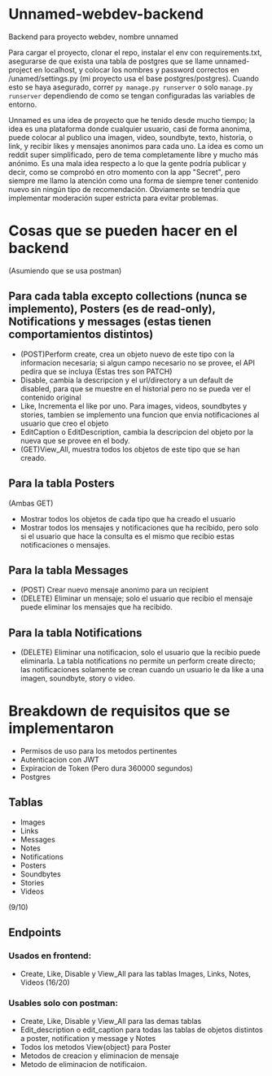 # Unnamed-webdev-backend
Backend para proyecto webdev, nombre unnamed

Para cargar el proyecto, clonar el repo, instalar el env con requirements.txt, asegurarse de que exista una tabla de postgres que se llame unnamed-project en localhost, y colocar los nombres y password correctos en /unamed/settings.py (mi proyecto usa el base postgres/postgres). Cuando esto se haya asegurado, correr `py manage.py runserver` o solo `manage.py runserver` dependiendo de como se tengan configuradas las variables de entorno.

Unnamed es una idea de proyecto que he tenido desde mucho tiempo; la idea es una plataforma donde cualquier usuario, casi de forma anonima, puede colocar al publico una imagen, video, soundbyte, texto, historia, o link, y recibir likes y mensajes anonimos para cada uno. La idea es como un reddit super simplificado, pero de tema completamente libre y mucho más anónimo. Es una mala idea respecto a lo que la gente podría publicar y decir, como se comprobó en otro momento con la app "Secret", pero siempre me llamo la atención como una forma de siempre tener contenido nuevo sin ningún tipo de recomendación. Obviamente se tendría que implementar moderación super estricta para evitar problemas.

# Cosas que se pueden hacer en el backend
(Asumiendo que se usa postman)

## Para cada tabla excepto collections (nunca se implemento), Posters (es de read-only), Notifications y messages (estas tienen comportamientos distintos)

* (POST)Perform create, crea un objeto nuevo de este tipo con la informacion necesaria; si algun campo necesario no se provee, el API pedira que se incluya
(Estas tres son PATCH)
* Disable, cambia la descripcion y el url/directory a un default de disabled, para que se muestre en el historial pero no se pueda ver el contenido original
* Like, Incrementa el like por uno. Para images, videos, soundbytes y stories, tambien se implemento una funcion que envia notificaciones al usuario que creo el objeto
* EditCaption o EditDescription, cambia la descripcion del objeto por la nueva que se provee en el body.
* (GET)View_All, muestra todos los objetos de este tipo que se han creado.

## Para la tabla Posters
(Ambas GET)
* Mostrar todos los objetos de cada tipo que ha creado el usuario
* Mostrar todos los mensajes y notificaciones que ha recibido, pero solo si el usuario que hace la consulta es el mismo que recibio estas notificaciones o mensajes.

## Para la tabla Messages
* (POST) Crear nuevo mensaje anonimo para un recipient
* (DELETE) Eliminar un mensaje; solo el usuario que recibio el mensaje puede eliminar los mensajes que ha recibido.

## Para la tabla Notifications
* (DELETE) Eliminar una notificacion, solo el usuario que la recibio puede eliminarla.
La tabla notifications no permite un perform create directo; las notificaciones solamente se crean cuando un usuario le da like a una imagen, soundbyte, story o video.

# Breakdown de requisitos que se implementaron
* Permisos de uso para los metodos pertinentes
* Autenticacion con JWT
* Expiracion de Token (Pero dura 360000 segundos)
* Postgres

## Tablas
* Images
* Links
* Messages
* Notes
* Notifications
* Posters
* Soundbytes
* Stories
* Videos

(9/10)

## Endpoints
### Usados en frontend:
* Create, Like, Disable y View_All para las tablas Images, Links, Notes, Videos
(16/20)
### Usables solo con postman:
* Create, Like, Disable y View_All para las demas tablas
* Edit_description o edit_caption para todas las tablas de objetos distintos a poster, notification y message y Notes
* Todos los metodos View{object} para Poster
* Metodos de creacion y eliminacion de mensaje
* Metodo de eliminacion de notificaion.

